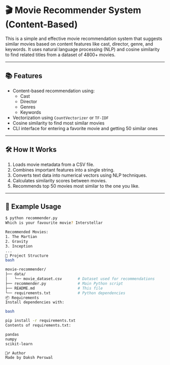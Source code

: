 # 🎬 Movie Recommender System (Content-Based)

This is a simple and effective movie recommendation system that suggests similar movies based on content features like cast, director, genre, and keywords. It uses natural language processing (NLP) and cosine similarity to find related titles from a dataset of 4800+ movies.

---

## 📚 Features

- Content-based recommendation using:
  - Cast
  - Director
  - Genres
  - Keywords
- Vectorization using `CountVectorizer` or `TF-IDF`
- Cosine similarity to find most similar movies
- CLI interface for entering a favorite movie and getting 50 similar ones

---

## 🛠️ How It Works

1. Loads movie metadata from a CSV file.
2. Combines important features into a single string.
3. Converts text data into numerical vectors using NLP techniques.
4. Calculates similarity scores between movies.
5. Recommends top 50 movies most similar to the one you like.

---

## 🧪 Example Usage

```bash
$ python recommender.py
Which is your favourite movie? Interstellar

Recommended Movies:
1. The Martian
2. Gravity
3. Inception
...
📁 Project Structure
bash

movie-recommender/
├── data/
│   └── movie_dataset.csv       # Dataset used for recommendations
├── recommender.py              # Main Python script
├── README.md                   # This file
└── requirements.txt            # Python dependencies
📦 Requirements
Install dependencies with:

bash

pip install -r requirements.txt
Contents of requirements.txt:

pandas
numpy
scikit-learn

🙋‍♂️ Author
Made by Daksh Perswal
